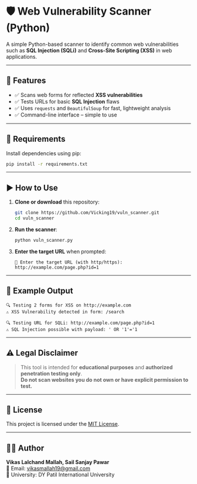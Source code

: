 # 🛡️ Web Vulnerability Scanner (Python)

A simple Python-based scanner to identify common web vulnerabilities such as **SQL Injection (SQLi)** and **Cross-Site Scripting (XSS)** in web applications.

---

## 🚀 Features

- ✅ Scans web forms for reflected **XSS vulnerabilities**
- ✅ Tests URLs for basic **SQL Injection** flaws
- ✅ Uses `requests` and `BeautifulSoup` for fast, lightweight analysis
- ✅ Command-line interface – simple to use

---

## 🧰 Requirements

Install dependencies using pip:

```bash
pip install -r requirements.txt
```

---

## ▶️ How to Use

1. **Clone or download** this repository:
   ```bash
   git clone https://github.com/Vicking19/vuln_scanner.git
   cd vuln_scanner
   ```

2. **Run the scanner**:
   ```bash
   python vuln_scanner.py
   ```

3. **Enter the target URL** when prompted:
   ```
   🔗 Enter the target URL (with http/https): http://example.com/page.php?id=1
   ```

---

## 📂 Example Output

```
🔍 Testing 2 forms for XSS on http://example.com
⚠️ XSS Vulnerability detected in form: /search

🔍 Testing URL for SQLi: http://example.com/page.php?id=1
⚠️ SQL Injection possible with payload: ' OR '1'='1
```

---

## ⚠️ Legal Disclaimer

> This tool is intended for **educational purposes** and **authorized penetration testing only**.  
> **Do not scan websites you do not own or have explicit permission to test.**

---

## 📝 License

This project is licensed under the [MIT License](LICENSE).

---

## 👨‍💻 Author

**Vikas Lalchand Mallah, Sail Sanjay Pawar**  
📧 Email: vikasmallah19@gmail.com  
🏫 University: DY Patil International University
